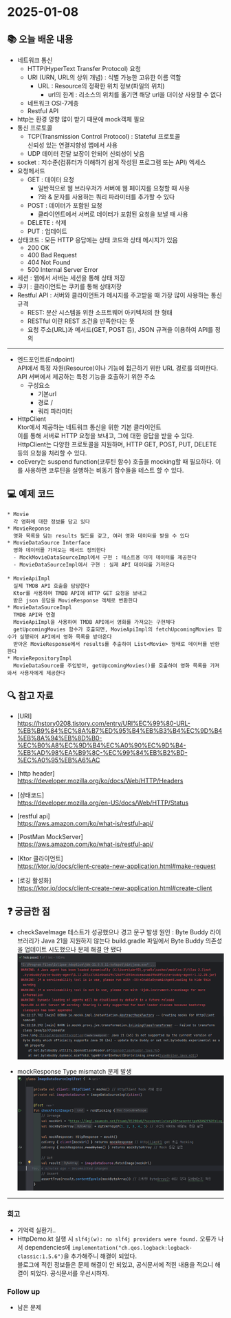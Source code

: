 # 2025-01-08

## 📚 오늘 배운 내용
- 네트워크 통신
  - HTTP(HyperText Transfer Protocol) 요청
  - URI (URN, URL의 상위 개념) : 식별 가능한 고유한 이름 역할
    - URL : Resource의 정확한 위치 정보(파일의 위치)
      - url의 한계 : 리소스의 위치를 옮기면 해당 url을 더이상 사용할 수 없다
  - 네트워크 OSI-7계층
  - Restful API
- http는 환경 영향 많이 받기 때문에 mock객체 필요
- 통신 프로토콜
  - TCP(Transmission Control Protocol) : Stateful 프로토콜   
  신뢰성 있는 연결지향성 앱에서 사용
  - UDP
  데이터 전달 보장이 안되어 신뢰성이 낮음
- socket : 저수준(컴퓨터가 이해하기 쉽게 작성된 프로그램 또는 API) 엑세스
- 요청메서드   
  - GET : 데이터 요청
    - 일반적으로 웹 브라우저가 서버에 웹 페이지를 요청할 때 사용
    - ?와 & 문자를 사용하는 쿼리 파라미터를 추가할 수 있다
  - POST : 데이터가 포함된 요청
    - 클라이언트에서 서버로 데이터가 포함된 요청을 보낼 때 사용
  - DELETE : 삭제
  - PUT : 업데이트
- 상태코드 : 모든 HTTP 응답에는 상태 코드와 상태 메시지가 있음
  - 200 OK
  - 400 Bad Request
  - 404 Not Found
  - 500 Internal Server Error
- 세션 : 웹에서 서버는 세션을 통해 상태 저장
- 쿠키 : 클라이언트는 쿠키를 통해 상태저장
- Restful API : 서버와 클라이언트가 메시지를 주고받을 때 가장 많이 사용하는 통신 규격
  - REST: 분산 시스템을 위한 소프트웨어 아키텍처의 한 형태
  - RESTful 이란 REST 조건을 만족한다는 뜻
  - 요청 주소(URL)과 메서드(GET, POST 등), JSON 규격을 이용하여 API를 정의
---
- 엔드포인트(Endpoint)   
API에서 특정 자원(Resource)이나 기능에 접근하기 위한 URL 경로를 의미한다.   
API 서버에서 제공하는 특정 기능을 호출하기 위한 주소
  - 구성요소   
    - 기본url   
    - 경로 /   
    - 쿼리 파라미터   
- HttpClient   
  Ktor에서 제공하는 네트워크 통신을 위한 기본 클라이언트    
  이를 통해 서버로 HTTP 요청을 보내고, 그에 대한 응답을 받을 수 있다.   
  HttpClient는 다양한 프로토콜을 지원하며, HTTP GET, POST, PUT, DELETE 등의 요청을 처리할 수 있다.
- coEvery는 suspend function(코루틴 함수) 호출을 mocking할 때 필요하다. 이를 사용하면 코루틴을 실행하는 비동기 함수들을 테스트 할 수 있다.


## 💻 예제 코드
<!-- 실습한 코드나 예제를 추가 -->
```text
* Movie
  각 영화에 대한 정보를 담고 있다
* MovieReponse
  영화 목록을 담는 results 필드를 갖고, 여러 영화 데이터를 받을 수 있다
* MovieDataSource Interface
  영화 데이터를 가져오는 메서드 정의한다
  - MockMovieDataSourceImpl에서 구현 : 테스트용 더미 데이터를 제공한다
  - MovieDataSourceImpl에서 구현 : 실제 API 데이터를 가져온다
  
* MovieApiImpl     
  실제 TMDB API 호출을 담당한다
  Ktor를 사용하여 TMDB API에 HTTP GET 요청을 보내고
  받은 json 응답을 MovieResponse 객체로 변환한다
* MovieDataSourceImpl
  TMDB API와 연결
  MovieApiImpl을 사용하여 TMDB API에서 영화를 가져오는 구현체다
  getUpcomingMovies 함수가 호출되면, MovieApiImpl의 fetchUpcomingMovies 함수가 실행되어 API에서 영화 목록을 받아온다
  받아온 MovieResponse에서 results를 추출하여 List<Movie> 형태로 데이터를 반환한다
* MovieRepositoryImpl
  MovieDataSource를 주입받아, getUpcomingMovies()를 호출하여 영화 목록을 가져와서 사용자에게 제공한다
```


## 🔍 참고 자료
- [URI]   
https://hstory0208.tistory.com/entry/URI%EC%99%80-URL-%EB%B9%84%EC%8A%B7%ED%95%B4%EB%B3%B4%EC%9D%B4%EB%8A%94%EB%8D%B0-%EC%B0%A8%EC%9D%B4%EC%A0%90%EC%9D%B4-%EB%AD%98%EA%B9%8C-%EC%99%84%EB%B2%BD-%EC%A0%95%EB%A6%AC

- [http header]   
https://developer.mozilla.org/ko/docs/Web/HTTP/Headers

- [상태코드]   
https://developer.mozilla.org/en-US/docs/Web/HTTP/Status

- [restful api]   
  https://aws.amazon.com/ko/what-is/restful-api/

- [PostMan MockServer]   
  https://aws.amazon.com/ko/what-is/restful-api/

- [Ktor 클라이언트]   
  https://ktor.io/docs/client-create-new-application.html#make-request

- [로깅 활성화]   
  https://ktor.io/docs/client-create-new-application.html#create-client

## ❓ 궁금한 점
- checkSaveImage 테스트가 성공했으나 경고 문구 발생
원인 : Byte Buddy 라이브러리가 Java 21을 지원하지 않는다
build.gradle 파일에서 Byte Buddy 의존성을 업데이트 시도했으나 문제 해결 안 됐다
![img_1.png](img/error.png)


- mockResponse Type mismatch 문제 발생
![img_2.png](img/error2.png)

---

### 회고

- 기억력 실환가..
- HttpDemo.kt 실행 시 ```slf4j(w): no slf4j providers were found.``` 오류가 나서 dependencies에 ```implementation("ch.qos.logback:logback-classic:1.5.6")```을 추가해주니 해결이 되었다.   
블로그에 적힌 정보들은 문제 해결이 안 되었고, 공식문서에 적힌 내용을 적으니 해결이 되었다. 공식문서를 우선시하자.

### Follow up

- 남은 문제